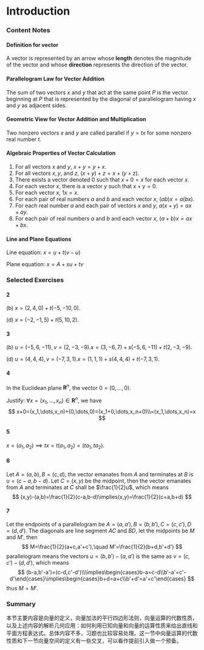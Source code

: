 # Introduction

### Content Notes

#### Definition for vector

A vector is represented by an arrow whose **length** denotes the magnitude of the vector and whose **direction** represents the direction of the vector.

#### Parallelogram Law for Vector Addition

The sum of two vectors $x$ and $y$ that act at the same point $P$ is the vector beginning at $P$ that is represented by the diagonal of parallelogram having $x$ and $y$ as adjacent sides.

#### Geometric View for Vector Addition and Multiplication

Two nonzero vectors $x$ and $y$ are called parallel if $y = tx$ for some nonzero real number $t$.  

#### Algebraic Properties of Vector Calculation

1. For all vectors $x$ and $y$, $x + y = y + x$.
2. For all vectors $x, y$, and $z$, $(x + y) + z = x + (y + z)$.
3. There exists a vector denoted $0$ such that $x + 0 = x$ for each vector $x$.
4. For each vector $x$, there is a vector $y$ such that $x + y = 0$.
5. For each vector $x$, $1x = x$.
6. For each pair of real numbers $a$ and $b$ and each vector $x$, $(ab)x = a(bx)$.
7. For each real number $a$ and each pair of vectors $x$ and $y$, $a(x + y) =ax + ay$.
8. For each pair of real numbers $a$ and $b$ and each vector $x$, $(a + b)x =ax + bx$.

#### Line and Plane Equations

Line equation: $x=u+t(v-u)$

Plane equation: $x=A+su+tv$

### Selected Exercises

#### 2

(b) $x=(2,4,0)+t(-5,-10,0)$.

(d) $x=(-2,-1,5)+t(5,10,2)$.

#### 3

(b) $u=(-5,6,-11),v=(2,-3,-9).x=(3,-6,7)+s(-5,6,-11)+t(2,-3,-9)$.

(d) $u=(4,4,4),v=(-7,3,1).x=(1,1,1)+s(4,4,4)+t(-7,3,1)$.

#### 4

In the Euclidean plane $\mathbf{R}^n$, the vector $0=(0,\dots,0)$.

Justify: $\forall x=(x_1,\dots,x_n)\in\mathbf{R}^n$, we have
$$
x+0=(x_1,\dots,x_n)+(0,\dots,0)=(x_1+0,\dots,x_n+0)\\=(x_1,\dots,x_n)=x
$$

#### 5

$x=(a_1,a_2)\implies tx=t(a_1,a_2)=(ta_1,ta_2)$.

#### 6

Let $A=(a,b),B=(c,d)$, the vector emanates from $A$ and terminates at $B$ is $u=(c-a,b-d)$. Let $C=(x,y)$ be the midpoint, then the vector emanates from $A$ and terminates at $C$ shall be $\frac{1}{2}u$, which means
$$
(x,y)-(a,b)=\frac{1}{2}(c-a,b-d)\implies(x,y)=\frac{1}{2}(c+a,b+d)
$$

#### 7

Let the endpoints of a parallelogram be $A=(a,a'),B=(b,b'),C=(c,c'),D=(d,d')$. The diagonals are line segment $AC$ and $BD$, let the midpoints be $M$ and $M'$, then
$$
M=\frac{1}{2}(a+c,a'+c'),\quad M'=\frac{1}{2}(b+d,b'+d')
$$
parallelogram means the vectors $u=(b,b')-(a,a')$ is the same as $v=(c,c')-(d,d')$, which means
$$
(b-a,b'-a')=(c-d,c'-d')\\\implies\begin{cases}b-a=c-d\\b'-a'=c'-d'\end{cases}\implies\begin{cases}b+d=a+c\\b'+d'=a'+c'\end{cases}
$$
thus $M=M'$.

### Summary

本节主要内容是向量的定义，向量加法的平行四边形法则，向量运算的代数性质，以及上述内容的解析几何应用：如何利用已知向量和向量的运算性质来给出直线和平面方程表达式。总体内容不多，习题也比较容易处理。这一节中向量运算的代数性质和下一节向量空间的定义有一些交叉，可以看作提前引入做一个预备。